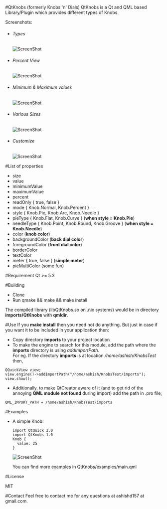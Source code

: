 #QtKnobs (formerly Knobs 'n' Dials)
QtKnobs is a Qt and QML based Library/Plugin which provides different types of Knobs.

Screenshots:
- ###### Types

  ![ScreenShot](https://raw.githubusercontent.com/ashish157/Knobs-n-Dials-QML/5c5e347b649606533a95330b9cafb3b4eb4b8155/QtKnobs/screens/alltypes.png)

- ###### Percent View

  ![ScreenShot](https://raw.githubusercontent.com/ashish157/Knobs-n-Dials-QML/5c5e347b649606533a95330b9cafb3b4eb4b8155/QtKnobs/screens/percent.png)

- ###### Minimum & Maximum values

  ![ScreenShot](https://raw.githubusercontent.com/ashish157/Knobs-n-Dials-QML/5c5e347b649606533a95330b9cafb3b4eb4b8155/QtKnobs/screens/maxvalues.png)
  
- ###### Various Sizes

  ![ScreenShot](https://raw.githubusercontent.com/ashish157/Knobs-n-Dials-QML/5c5e347b649606533a95330b9cafb3b4eb4b8155/QtKnobs/screens/sizes.png)
  
- ###### Customize

  ![ScreenShot](https://raw.githubusercontent.com/ashish157/Knobs-n-Dials-QML/5c5e347b649606533a95330b9cafb3b4eb4b8155/QtKnobs/screens/custom.png)

#List of properties
* size
* value
* minimumValue
* maximumValue
* percent
* readOnly { true, false }
* mode { Knob.Normal, Knob.Percent }
* style { Knob.Pie, Knob.Arc, Knob.Needle }
* pieType { Knob.Flat, Knob.Curve  } (**when style = Knob.Pie**)
* needleType { Knob.Point, Knob.Round, Knob.Groove  } (**when style = Knob.Needle**)
* color (**knob color**)
* backgroundColor (**back dial color**)
* foregroundColor (**front dial color**)
* borderColor
* textColor
* meter { true, false } (**simple meter**)
* pieMultiColor (some fun)
 
#Requirement
Qt >= 5.3

#Building
* Clone
* Run qmake && make && make install

The compiled library (libQtKnobs.so on .nix systems) would be in directory **imports/QtKnobs** with **qmldir**.

#Use
If you **make install** then you need not do anything. But just in case if you want it to be included in your application then: 
* Copy directory **imports** to your project location  
* To make the engine to search for this module, add the path where the **imports** directory is using *addImportPath*.  
For eg. If the directory **imports** is at location */home/ashish/KnobsTest* then,
```
QQuickView view;
view.engine()->addImportPath("/home/ashish/KnobsTest/imports");
view.show();
```
* Additionally, to make QtCreator aware of it (and to get rid of the annoying **QML module not found** during import) add the path in .pro file,
```
QML_IMPORT_PATH = /home/ashish/KnobsTest/imports
```

#Examples

* A simple Knob:
  
  ```
  import QtQuick 2.0
  import QtKnobs 1.0
  Knob {
    value: 25
  }
  ```

  ![ScreenShot](https://raw.githubusercontent.com/ashish157/Knobs-n-Dials-QML/5c5e347b649606533a95330b9cafb3b4eb4b8155/QtKnobs/screens/default.png)

   You can find more examples in QtKnobs/examples/main.qml

#License

MIT

#Contact
Feel free to contact me for any questions at ashishd157 at gmail.com.
